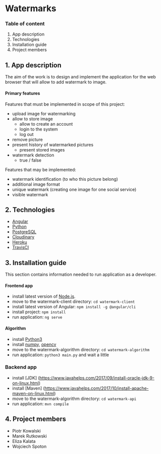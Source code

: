 # Watermarks

### Table of content
1. App description
2. Technologies
3. Installation guide
4. Project members

## 1. App description
The aim of the work is to design and implement the application for the web browser that will allow to add watermark to image.

#### Primary features
Features that must be implemented in scope of this project:
* upload image for watermarking
* allow to store image
  * allow to create an account
  * login to the system
  * log out
* remove picture
* present history of watermarked pictures
  * present stored images
* watermark detection
  * true / false

Features that may be implemented:
* watermark identification (to who this picture belong)
* additional image format
* unique watermark (creating one image for one social service)
* visible watermark

## 2. Technologies
* [Angular](https://angular.io/)
* [Python](https://www.python.org/)
* [PostgreSQL](https://www.postgresql.org.pl/)
* [Cloudinary](https://cloudinary.com/)
* [Heroku](https://www.heroku.com/)
* [TravisCI](https://travis-ci.com/)

## 3. Installation guide
This section contains information needed to run application as a developer.
#### Frontend app
* install latest version of [Node.js](https://nodejs.org/en/download/package-manager/).
* move to the watermark-client directory: ```cd watermark-client```
* install latest version of Angular: ```npm install -g @angular/cli```
* install project: ```npm install```
* run application: ```ng serve```

#### Algorithm
* install [Python3](https://www.python.org/downloads/)
* install [numpy](https://numpy.org/install/), [opencv](https://pypi.org/project/opencv-python/)
* move to the watermark-algorithm directory: ```cd watermark-algorithm```
* run application: ```python3 main.py```  and wait a little

### Backend app
* install [JDK] (https://www.javahelps.com/2017/09/install-oracle-jdk-9-on-linux.html)
* install [Maven] (https://www.javahelps.com/2017/10/install-apache-maven-on-linux.html)
* move to the watermark-algorithm directory: ```cd watermark-api```
* run application: ```mvn compile``` 

## 4. Project members
* Piotr Kowalski
* Marek Rutkowski
* Eliza Kalata
* Wojciech Spoton
